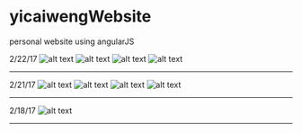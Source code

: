 # yicaiwengWebsite
personal website using angularJS

2/22/17
![alt text](https://cloud.githubusercontent.com/assets/13059369/23243967/e852799a-f947-11e6-9ddf-25722fb47eef.png">)
![alt text](https://cloud.githubusercontent.com/assets/13059369/23243970/ea2f95b8-f947-11e6-84a3-867c624ac95b.png">)
![alt text](https://cloud.githubusercontent.com/assets/13059369/23243972/eba6eb94-f947-11e6-93df-3956f6963d99.png">)
![alt text](https://cloud.githubusercontent.com/assets/13059369/23243973/edacab54-f947-11e6-9683-52563bba8047.png">)

------------------------------------------------------------------------------------------------------------------------------

2/21/17
![alt text](https://cloud.githubusercontent.com/assets/13059369/23198514/b9a1a39c-f88d-11e6-92e7-f69c7e5afdc4.png)
![alt text](https://cloud.githubusercontent.com/assets/13059369/23198515/bbd381c6-f88d-11e6-90bb-09c8b3afa694.png)
![alt text](https://cloud.githubusercontent.com/assets/13059369/23198517/bd799812-f88d-11e6-91d2-ed396e4cffe2.png)
![alt text](https://cloud.githubusercontent.com/assets/13059369/23198518/bee8b782-f88d-11e6-9113-dd5f6a0be297.png)

------------------------------------------------------------------------------------------------------------------------------

2/18/17
![alt text](https://cloud.githubusercontent.com/assets/13059369/23198272/ff50ecb0-f88b-11e6-96ad-401ebeb853ec.png)

------------------------------------------------------------------------------------------------------------------------------
